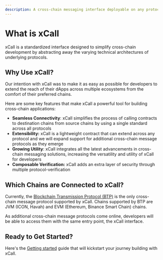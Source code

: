 ```yaml
---
description: A cross-chain messaging interface deployable on any protocol
---
```


# What is xCall

xCall is a standardized interface designed to simplify cross-chain development by abstracting away the varying technical architectures of underlying protocols.&#x20;

## Why Use xCall?&#x20;

Our intention with xCall was to make it as easy as possible for developers to extend the reach of their dApps across multiple ecosystems from the comfort of their preferred chains.&#x20;

Here are some key features that make xCall a powerful tool for building cross-chain applications: &#x20;

* **Seamless Connectivity**: xCall simplifies the process of calling contracts to destination chains from source chains by using a single standard across all protocols
* **Extensibility:** xCall is a lightweight contract that can extend across any protocol and we will expand support for additional cross-chain message protocols as they emerge
* **Growing Utility**: xCall integrates all the latest advancements in cross-chain messaging solutions, increasing the versatility and utility of xCall for developers
* **Composable Verification:** xCall adds an extra layer of security through multiple protocol-verification&#x20;

## Which Chains are Connected to xCall?

Currently, the [Blockchain Transmission Protocol (BTP)](../cross-chain-communication/blockchain-transmission-protocol-btp/) is the only cross-chain message protocol supported by xCall. Chains supported by BTP are JVM (ICON, Havah) and EVM (Ethereum, Binance Smart Chain) chains.&#x20;

As additional cross-chain message protocols come online, developers will be able to access them with the same entry point, the xCall interface.

## Ready to Get Started?

Here's the [Getting started](getting-started.md) guide that will kickstart your journey building with xCall.&#x20;
